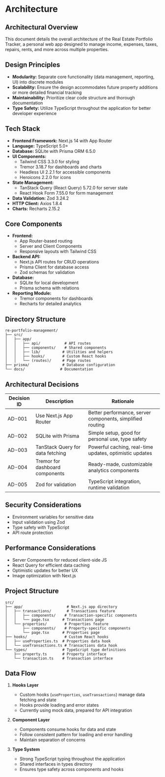 <!-- File: /docs/architecture.md -->
# Architecture

## Architectural Overview
This document details the overall architecture of the Real Estate Portfolio Tracker, a personal web app designed to manage income, expenses, taxes, repairs, rents, and more across multiple properties.

## Design Principles
- **Modularity:** Separate core functionality (data management, reporting, UI) into discrete modules
- **Scalability:** Ensure the design accommodates future property additions or more detailed financial tracking
- **Maintainability:** Prioritize clear code structure and thorough documentation
- **Type Safety:** Utilize TypeScript throughout the application for better developer experience

## Tech Stack
- **Frontend Framework:** Next.js 14 with App Router
- **Language:** TypeScript 5.0+
- **Database:** SQLite with Prisma ORM 6.5.0
- **UI Components:** 
  - Tailwind CSS 3.3.0 for styling
  - Tremor 3.18.7 for dashboards and charts
  - Headless UI 2.2.1 for accessible components
  - Heroicons 2.2.0 for icons
- **State Management:** 
  - TanStack Query (React Query) 5.72.0 for server state
  - React Hook Form 7.55.0 for form management
- **Data Validation:** Zod 3.24.2
- **HTTP Client:** Axios 1.8.4
- **Charts:** Recharts 2.15.2

## Core Components
- **Frontend:** 
  - App Router-based routing
  - Server and Client Components
  - Responsive layouts with Tailwind CSS
- **Backend API:** 
  - Next.js API routes for CRUD operations
  - Prisma Client for database access
  - Zod schemas for validation
- **Database:** 
  - SQLite for local development
  - Prisma schema with relations
- **Reporting Module:** 
  - Tremor components for dashboards
  - Recharts for detailed analytics

## Directory Structure
```
re-portfolio-management/
├── src/
│   ├── app/
│   │   ├── api/           # API routes
│   │   ├── components/    # Shared components
│   │   ├── lib/          # Utilities and helpers
│   │   ├── hooks/        # Custom React hooks
│   │   └── (routes)/     # Page routes
├── prisma/               # Database configuration
└── docs/                # Documentation
```

## Architectural Decisions
| Decision ID | Description                                  | Rationale                                                |
|------------|----------------------------------------------|----------------------------------------------------------|
| AD-001     | Use Next.js App Router                       | Better performance, server components, simplified routing |
| AD-002     | SQLite with Prisma                          | Simple setup, good for personal use, type safety         |
| AD-003     | TanStack Query for data fetching            | Powerful caching, real-time updates, optimistic updates  |
| AD-004     | Tremor for dashboard components             | Ready-made, customizable analytics components            |
| AD-005     | Zod for validation                          | TypeScript integration, runtime validation               |

## Security Considerations
- Environment variables for sensitive data
- Input validation using Zod
- Type safety with TypeScript
- API route protection

## Performance Considerations
- Server Components for reduced client-side JS
- React Query for efficient data caching
- Optimistic updates for better UX
- Image optimization with Next.js

## Project Structure

```
src/
├── app/                    # Next.js app directory
│   ├── transactions/       # Transactions feature
│   │   ├── components/    # Transaction-specific components
│   │   └── page.tsx      # Transactions page
│   └── properties/        # Properties feature
│       ├── components/    # Property-specific components
│       └── page.tsx      # Properties page
├── hooks/                 # Custom React hooks
│   ├── useProperties.ts  # Properties data hook
│   └── useTransactions.ts # Transactions data hook
└── types/                # TypeScript type definitions
    ├── property.ts       # Property interface
    └── transaction.ts    # Transaction interface
```

## Data Flow

1. **Hooks Layer**
   - Custom hooks (`useProperties`, `useTransactions`) manage data fetching and state
   - Hooks provide loading and error states
   - Currently using mock data, prepared for API integration

2. **Component Layer**
   - Components consume hooks for data and state
   - Follow consistent pattern for loading and error handling
   - Maintain separation of concerns

3. **Type System**
   - Strong TypeScript typing throughout the application
   - Shared interfaces in types directory
   - Ensures type safety across components and hooks